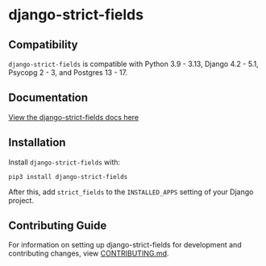 # django-strict-fields

## Compatibility

`django-strict-fields` is compatible with Python 3.9 - 3.13, Django 4.2 - 5.1, Psycopg 2 - 3, and Postgres 13 - 17.

## Documentation

[View the django-strict-fields docs here](https://django-strict-fields.readthedocs.io/)

## Installation

Install `django-strict-fields` with:

    pip3 install django-strict-fields
After this, add `strict_fields` to the `INSTALLED_APPS` setting of your Django project.

## Contributing Guide

For information on setting up django-strict-fields for development and contributing changes, view [CONTRIBUTING.md](CONTRIBUTING.md).
